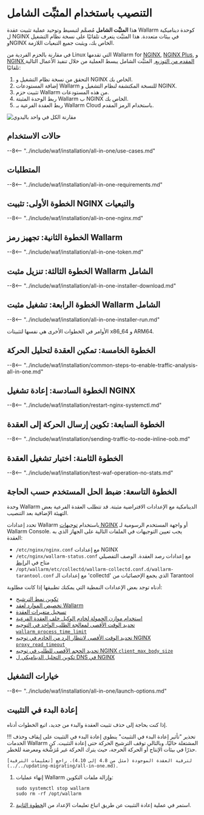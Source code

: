 [img-wl-console-users]:             ../../images/check-user-no-2fa.png
[wallarm-status-instr]:             ../../admin-en/configure-statistics-service.md
[memory-instr]:                     ../../admin-en/configuration-guides/allocate-resources-for-node.md
[waf-directives-instr]:             ../../admin-en/configure-parameters-en.md
[ptrav-attack-docs]:                ../../attacks-vulns-list.md#path-traversal
[attacks-in-ui-image]:              ../../images/admin-guides/test-attacks-quickstart.png
[waf-mode-instr]:                   ../../admin-en/configure-wallarm-mode.md
[logging-instr]:                    ../../admin-en/configure-logging.md
[proxy-balancer-instr]:             ../../admin-en/using-proxy-or-balancer-en.md
[process-time-limit-instr]:         ../../admin-en/configure-parameters-en.md#wallarm_process_time_limit
[configure-proxy-balancer-instr]:   ../../admin-en/configuration-guides/access-to-wallarm-api-via-proxy.md
[update-instr]:                     ../../updating-migrating/nginx-modules.md
[install-postanalytics-docs]:       ../../../admin-en/installation-postanalytics-en/
[dynamic-dns-resolution-nginx]:     ../../admin-en/configure-dynamic-dns-resolution-nginx.md
[waf-mode-recommendations]:         ../../about-wallarm/deployment-best-practices.md#follow-recommended-onboarding-steps
[ip-lists-docs]:                    ../../user-guides/ip-lists/overview.md
[versioning-policy]:                ../../updating-migrating/versioning-policy.md#version-list
[install-postanalytics-instr]:      ../../admin-en/installation-postanalytics-en.md
[waf-installation-instr-latest]:    /installation/nginx/dynamic-module/
[img-node-with-several-instances]:  ../../images/user-guides/nodes/wallarm-node-with-two-instances.png
[img-create-wallarm-node]:          ../../images/user-guides/nodes/create-cloud-node.png
[nginx-custom]:                     ../../faq/nginx-compatibility.md#is-wallarm-filtering-node-compatible-with-the-custom-build-of-nginx
[node-token]:                       ../../quickstart.md#deploy-the-wallarm-filtering-node
[api-token]:                        ../../user-guides/settings/api-tokens.md
[platform]:                         ../supported-deployment-options.md
[inline-docs]:                      ../inline/overview.md
[oob-docs]:                         ../oob/overview.md
[oob-advantages-limitations]:       ../oob/overview.md#advantages-and-limitations
[web-server-mirroring-examples]:    ../oob/web-server-mirroring/overview.md#examples-of-web-server-configuration-for-traffic-mirroring
[img-grouped-nodes]:                ../../images/user-guides/nodes/grouped-nodes.png
[wallarm-token-types]:              ../../user-guides/nodes/nodes.md#api-and-node-tokens-for-node-creation
[ip-lists-docs]:                    ../../user-guides/ip-lists/overview.md
[download-aio-step]:                #step-3-download-all-in-one-wallarm-installer
[enable-traffic-analysis-step]:     #step-5-enable-wallarm-node-to-analyze-traffic
[restart-nginx-step]:               #step-6-restart-nginx
[separate-postanalytics-installation-aio]:  ../../admin-en/installation-postanalytics-en.md#all-in-one-automatic-installation
[threat-replay-testing-docs]:       ../../vulnerability-detection/threat-replay-testing/overview.md
[api-discovery-docs]:               ../../api-discovery/overview.md
[api-sessions-docs]:                ../../api-sessions/overview.md
[vuln-detection-docs]:              ../../about-wallarm/detecting-vulnerabilities.md
[masking-sensitive-data-rule]:      ../../user-guides/rules/sensitive-data-rule.md

# التنصيب باستخدام المثبِّت الشامل

هذا **المثبِّت الشامل** مُصمَّم لتبسيط وتوحيد عملية تثبيت عقدة Wallarm كوحدة ديناميكية ل NGINX في بيئات متعددة. هذا المثبِّت يتعرف تلقائيًا على نسخة نظام التشغيل وNGINX الخاص بك، ويثبت جميع التبعيات اللازمة.

في مقارنة بالحزم الفردية من Linux التي تقدمها Wallarm for [NGINX](dynamic-module.md), [NGINX Plus](../nginx-plus.md), و [NGINX المقدم من التوزيع](dynamic-module-from-distr.md), المثبِّت الشامل يبسط العملية من خلال تنفيذ الأعمال التالية تلقائيًا:

1. التحقق من نسخة نظام التشغيل و NGINX الخاص بك.
1. إضافة المستودعات Wallarm للنسخة المكتشفة لنظام التشغيل و NGINX.
1. تثبيت حزم Wallarm من هذه المستودعات.
1. ربط الوحدة المثبتة Wallarm ب NGINX الخاص بك.
1. ربط العقدة الفرعية بـ Wallarm Cloud باستخدام الرمز المقدم.

![مقارنة الكل في واحد باليدوي](../../images/installation-nginx-overview/manual-vs-all-in-one.png)

## حالات الاستخدام

--8<-- "../include/waf/installation/all-in-one/use-cases.md"

## المتطلبات

--8<-- "../include/waf/installation/all-in-one-requirements.md"

## الخطوة الأولى: تثبيت NGINX والتبعيات

--8<-- "../include/waf/installation/all-in-one-nginx.md"

## الخطوة الثانية: تجهيز رمز Wallarm

--8<-- "../include/waf/installation/all-in-one-token.md"

## الخطوة الثالثة: تنزيل مثبت Wallarm الشامل

--8<-- "../include/waf/installation/all-in-one-installer-download.md"

## الخطوة الرابعة: تشغيل مثبت Wallarm الشامل

--8<-- "../include/waf/installation/all-in-one-installer-run.md"

الأوامر في الخطوات الأخرى هي نفسها لتثبيتات x86_64 و ARM64.

## الخطوة الخامسة: تمكين العقدة لتحليل الحركة

--8<-- "../include/waf/installation/common-steps-to-enable-traffic-analysis-all-in-one.md"

## الخطوة السادسة: إعادة تشغيل NGINX

--8<-- "../include/waf/installation/restart-nginx-systemctl.md"

## الخطوة السابعة: تكوين إرسال الحركة إلى العقدة

--8<-- "../include/waf/installation/sending-traffic-to-node-inline-oob.md"

## الخطوة الثامنة: اختبار تشغيل العقدة

--8<-- "../include/waf/installation/test-waf-operation-no-stats.md"

## الخطوة التاسعة: ضبط الحل المستخدم حسب الحاجة

وحدة Wallarm الدينامكية مع الإعدادات الافتراضية مثبتة. قد تتطلب العقدة الفرعية بعض التهيئة الإضافية بعد التنصيب.

تحدد إعدادات Wallarm باستخدام [توجيهات NGINX](../../admin-en/configure-parameters-en.md) أو واجهة المستخدم الرسومية لـ Wallarm Console. يجب تعيين التوجيهات في الملفات التالية على الجهاز الذي به العقدة:

* `/etc/nginx/nginx.conf` مع إعدادات NGINX
* `/etc/nginx/wallarm-status.conf` مع إعدادات رصد العقدة. الوصف التفصيلي متاح في ال[رابط][wallarm-status-instr]
* `/opt/wallarm/etc/collectd/wallarm-collectd.conf.d/wallarm-tarantool.conf` مع إعدادات الـ 'collectd' الذي يجمع الإحصائيات من Tarantool

أدناه توجد بعض الإعدادات النمطية التي يمكنك تطبيقها إذا كانت مطلوبة:

* [تكوين نمط الترشيح][waf-mode-instr]
* [تخصيص الموارد لعقد Wallarm][memory-instr]
* [تسجيل متغيرات العقدة][logging-instr]
* [استخدام موازن الحمولة لخادم الوكيل خلف العقدة الفرعية][proxy-balancer-instr]
* [تحديد الوقت الأقصى لمعالجة الطلب الواحد في التوجيه `wallarm_process_time_limit`][process-time-limit-instr]
* [تحديد الوقت الأقصى لانتظار الرد من الخادم في توجيه NGINX `proxy_read_timeout`](https://nginx.org/en/docs/http/ngx_http_proxy_module.html#proxy_read_timeout)
* [تحديد الحجم الأقصى للطلب في توجيه NGINX `client_max_body_size`](https://nginx.org/en/docs/http/ngx_http_core_module.html#client_max_body_size)
* [تكوين التحليل الديناميكي ل DNS في NGINX][dynamic-dns-resolution-nginx]

## خيارات التشغيل

--8<-- "../include/waf/installation/all-in-one/launch-options.md"

## إعادة البدء في التثبيت

إذا كنت بحاجة إلى حذف تثبيت العقدة والبدء من جديد، اتبع الخطوات أدناه.

!!! تحذير "تأثير إعادة البدء في التثبيت"
    ينطوي إعادة البدء في التثبيت على إيقاف وحذف الخدمات Wallarm المشتغلة حاليًا، وبالتالي توقف الترشيح الحركة حتى إعادة التثبيت. كن حذرًا في بيئات الإنتاج أو الحركة الحرجة، حيث يترك الحركة غير مُرَشَّحَة ومعرضة للخطر.
    
    لترقية العقدة الموجودة (مثل من 4.8 إلى 4.10)، راجع [تعليمات الترقية](../../updating-migrating/all-in-one.md).

1. إنهاء عمليات Wallarm وإزالة ملفات التكوين:

    ```
    sudo systemctl stop wallarm
    sudo rm -rf /opt/wallarm
    ```
1. استمر في عملية إعادة التثبيت عن طريق اتباع تعليمات الإعداد من ال[خطوة الثانية](#step-2-prepare-wallarm-token).